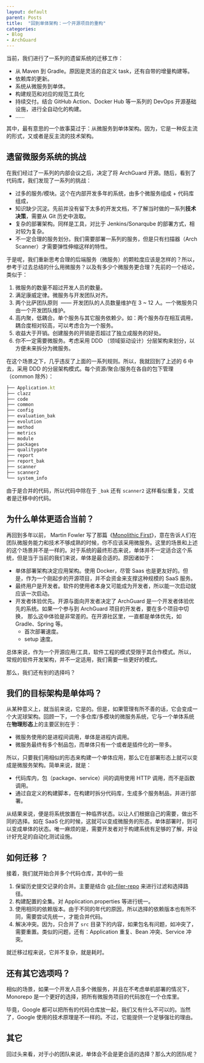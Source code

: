 ```yaml
---
layout: default
parent: Posts
title:  "回到单体架构：一个开源项目的重构"
categories:
- Blog
- ArchGuard
---
```


当前，我们进行了一系列的遗留系统的迁移工作：

* 从 Maven 到  Gradle。原因是灵活的自定义 task，还有自带的增量构建等。
* 依赖库的更新。
* 系统从微服务到单体。
* 构建规范和对应的规范工具化
* 持续交付。结合 GitHub Action、Docker Hub 等一系列的 DevOps 开源基础设施，进行全自动化的构建。
* ……

其中，最有意思的一个故事莫过于：从微服务到单体架构。因为，它是一种反主流的形式，又或者是反主流的技术架构。

## 遗留微服务系统的挑战

在我们经过了一系列的内部会议之后，决定了将 ArchGuard 开源。随后，看到了代码库，我们发现了一系列的挑战：

* 过多的服务/模块。这个在内部开发多年的系统，由多个微服务组成 + 代码库组成，
* 知识缺少沉淀。先前并没有留下太多的开发文档，不了解当时做的一系列**技术决策**，需要从 Git 历史中汲取。
* 复杂的部署架构。同样是工具，对比于 Jenkins/Sonarqube  的部署方式，相对较为复杂。
* 不一定合理的服务划分。我们需要部署一系列的服务，但是只有扫描器（Arch Scanner）才需要弹性伸缩这样的特性。

于是呢，我们重新思考合理的后端服务（微服务）的颗粒度应该是怎样的？所以，参考于过去总结的什么用微服务？以及有多少个微服务更合理？先前的一个结论，类似于：


1. 微服务的数量不超过开发人员的数量。
2. 满足康威定律。微服务与开发团队对齐。
3. 两个比萨团队原则  —— 开发团队的人员数量维护在 3 \~ 12 人。一个微服务只由一个开发团队维护。
4. 高内聚，低耦合。单个服务与其它服务依赖少。如：两个服务存在相互调用，耦合度相对较高，可以考虑合为一个服务。
5. 收益大于开销。创建服务的开销是否超过了独立成服务的好处。
6. 你不一定需要微服务。考虑采用 DDD （领域驱动设计）分层架构来划分，以方便未来拆分为微服务。

在这个场景之下，几乎违反了上面的一系列规则。所以，我就回到了上述的 6 中去，采用 DDD 的分层架构模式。每个资源/聚合/服务在各自的包下管理（common 除外）：

```javascript
├── Application.kt
├── clazz
├── code
├── common
├── config
├── evaluation_bak
├── evolution
├── method
├── metrics
├── module
├── packages
├── qualitygate
├── report
├── report_bak
├── scanner
├── scanner2
└── system_info
```

由于是合并的代码，所以代码中除在于 `_bak` 还有 `scanner2` 这样看似重复，又或者是迁移中的代码。

## 为什么单体更适合当前？

再回到多年以前， Martin Fowler 写了那篇《[Monolithic First]()》，意在告诉人们在团队微服务能力和技术不够成熟的时候，你不应该采用微服务。这里的场景和上述的这个场景并不是一样的。对于系统的最终形态来说，单体并不一定适合这个系统，但是当于当前的我们来说，单体是最合适的。原因诸如于：

* 单体部署架构决定应用架构。使用 Docker，尽管 Saas 也是更友好的。但是，作为一个刚起步的开源项目，并不会资金来支撑这种规模的 SaaS 服务。
* 最终用户是开发者。软件的使用者本身又可能成为开发者，所以能一次启动就应该一次启动。
* 开发者体验优先。开源与面向开发者决定了 ArchGuard 是一个开发者体验优先的系统。如果一个参与到 ArchGuard 项目的开发者，要在多个项目中切换，
  那么这中体验是非常差的。在开源社区里，一直都是单体优先，如 Gradle、Spring 等。
    * 首次部署速度。
    * setup 速度。

总体来说，作为一个开源应用/工具，软件工程的模式受限于其合作模式。所以，常规的软件开发架构，并不一定适用，我们需要一些更好的模式。

那么，我们还有别的选择吗？

## 我们的目标架构是单体吗？

从某种意义上，就当前来说，它是的。但是，如果管理有所不善的话，它会变成一个大泥球架构。回顾一下，一个多仓库/多模块的微服务系统，它与一个单体系统在**物理形态**上的主要区别在于：

* 微服务使用的是进程间调用，单体是进程内调用。
* 微服务最终有多个制品包，而单体只有一个或者是插件化的一带多。

所以，只要我们用相似的形态来构建一个单体应用，那么它在部署形态上就可以变成是微服务架构。简单来说，就是：

* 代码库内，包（package、service）间的调用使用 HTTP 调用，而不是函数调用。
* 通过自定义的构建脚本，在构建时拆分代码库，生成多个服务制品，并进行部署。

从结果来说，便是将系统放置在一种临界状态。以让人们根据自己的需要，做出不同的选择。如在 SaaS  化的时候，这就可以变成微服务的形态，单体部署时，则可以变成单体的状态。唯一麻烦的是，需要开发者对于构建系统有足够的了解，并设计好充足的自动化测试设施。

## 如何迁移 ？

接着，我们就开始合并多个代码仓库，其中的一些


1. 保留历史提交记录的合并。主要是结合 [git-filer-repo](https://github.com/newren/git-filter-repo) 来进行过滤和选择路径。
2. 构建配置的全集。对 Application.properties 等进行统一。
3. 使用相同的依赖版本。由于不同的年代的原因，所以选择的依赖版本也有所不同，需要尝试先统一，才能合并代码。
4. 解决冲突。因为，只合并了 `src` 目录下的内容，如果包名有问题，如冲突了，需要重置。类似的问题，还有：Application 重复、Bean 冲突、Service 冲突。

就迁移过程来说，它并不复杂，就是耗时。

## 还有其它选项吗？

相似的场景，如果一个开发人员多个微服务，并且在不考虑单机部署的情况下，Monorepo 是一个更好的选择，把所有微服务项目的代码放在一个仓库里。

毕竟，Google 都可以把所有的代码仓库放一起，我们又有什么不可以的。当然了，Google 使用的技术原理是不一样的。不过，它能提供一个足够强壮的理由。

## 其它

回过头来看，对于小的团队来说，单体会不会是更合适的选择？那么大的团队呢？
